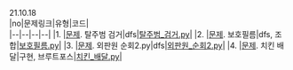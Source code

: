 21.10.18     
|no|문제링크|유형|코드|   
|--|--|--|--|
|1. |[문제](https://swexpertacademy.com/main/code/problem/problemDetail.do?contestProbId=AV5PpLlKAQ4DFAUq). 탈주범 검거|dfs|[탈주범_검거.py](202110/S-1953/탈주범_검거.py)|
|2. |[문제](https://swexpertacademy.com/main/code/problem/problemDetail.do?contestProbId=AV5V1SYKAaUDFAWu&). 보호필름|dfs, 조합|[보호필름.py](202110/S-2212/보호필름.py)|
|3. |[문제](https://www.acmicpc.net/problem/10971). 외판원 순회2.py|dfs|[외판원_순회2.py](202110/B-10971/외판원_순회2.py)|
|4. |[문제](https://www.acmicpc.net/problem/15686). 치킨 배달|구현, 브루트포스|[치킨_배달.py](202110/B-15686/치킨_배달.py)|